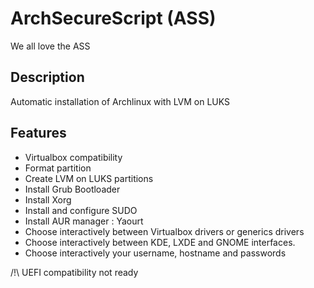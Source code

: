 # ArchSecureScript (ASS)
We all love the ASS
## Description
Automatic installation of Archlinux with LVM on LUKS

## Features
- Virtualbox compatibility
- Format partition
- Create LVM on LUKS partitions
- Install Grub Bootloader
- Install Xorg
- Install and configure SUDO
- Install AUR manager : Yaourt
- Choose interactively between Virtualbox drivers or generics drivers
- Choose interactively between KDE, LXDE and GNOME interfaces.
- Choose interactively your username, hostname and passwords

/!\ UEFI compatibility not ready
